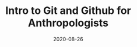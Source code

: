 ---
title: Intro to Git and Github for Anthropologists
text: Liying Wang, Anwesha Pan, Gayoung Park, Delaney Glass
location: remote
date: 2020-08-26
startTime: '09:00'
endTime: '11:00'
link: https://github.com/anthro-data-science/intro-to-git-and-github-for-anthropologists
---